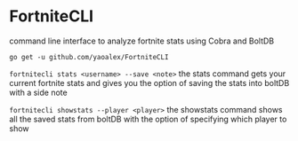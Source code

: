 # FortniteCLI
command line interface to analyze fortnite stats using Cobra and BoltDB

`go get -u github.com/yaoalex/FortniteCLI`

`fortnitecli stats <username> --save <note>`
the stats command gets your current fortnite stats and gives you the option of saving the stats into boltDB with a side note

`fortnitecli showstats --player <player>`
the showstats command shows all the saved stats from boltDB with the option of specifying which player to show
